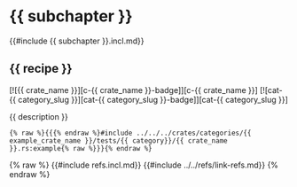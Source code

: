 # {{ subchapter }}

{{#include {{ subchapter }}.incl.md}}

## {{ recipe }}

[![{{ crate_name }}][c-{{ crate_name }}-badge]][c-{{ crate_name }}] [![cat-{{ category_slug }}][cat-{{ category_slug }}-badge]][cat-{{ category_slug }}]

{{ description }}

```rust,editable
{% raw %}{{{% endraw %}#include ../../../crates/categories/{{ example_crate_name }}/tests/{{ category}}/{{ crate_name }}.rs:example{% raw %}}}{% endraw %}
```

{% raw %}
{{#include refs.incl.md}}
{{#include ../../refs/link-refs.md}}
{% endraw %}

<div class="hidden">
</div>
